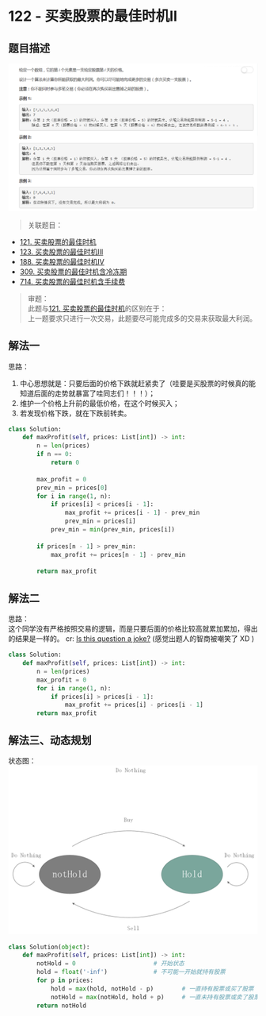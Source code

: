 # 122 - 买卖股票的最佳时机II

## 题目描述
![problem](images/122.png)

>关联题目：  
- [121. 买卖股票的最佳时机](https://github.com/Rosevil1874/LeetCode/tree/master/Python-Solution/121_Best-Time-to-Buy-and-Sell-Stock)
- [123. 买卖股票的最佳时机III](https://github.com/Rosevil1874/LeetCode/tree/master/Python-Solution/123_Best-Time-to-Buy-and-Sell-Stock-III)
- [188. 买卖股票的最佳时机IV](https://github.com/Rosevil1874/LeetCode/tree/master/Python-Solution/188_Best-Time-to-Buy-and-Sell-Stock-IV)
- [309. 买卖股票的最佳时机含冷冻期](https://github.com/Rosevil1874/LeetCode/tree/master/Python-Solution/309_Best-Time-to-Buy-and-Sell-Stock-with-Cooldown)
- [714. 买卖股票的最佳时机含手续费](https://github.com/Rosevil1874/LeetCode/tree/master/Python-Solution/714_Best-Time-to-Buy-and-Sell-Stock-with-Transaction-Fee)

>审题：  
此题与[121. 买卖股票的最佳时机](https://github.com/Rosevil1874/LeetCode/tree/master/Python-Solution/121_Best-Time-to-Buy-and-Sell-Stock)的区别在于：  
上一题要求只进行一次交易，此题要尽可能完成多的交易来获取最大利润。

## 解法一
思路：  
1. 中心思想就是：只要后面的价格下跌就赶紧卖了（哇要是买股票的时候真的能知道后面的走势就暴富了哇同志们！！！）；
2. 维护一个价格上升前的最低价格，在这个时候买入；
3. 若发现价格下跌，就在下跌前转卖。

```python
class Solution:
    def maxProfit(self, prices: List[int]) -> int:
        n = len(prices)
        if n == 0:
            return 0
        
        max_profit = 0
        prev_min = prices[0]
        for i in range(1, n):
            if prices[i] < prices[i - 1]:
                max_profit += prices[i - 1] - prev_min
                prev_min = prices[i]
            prev_min = min(prev_min, prices[i])
            
        if prices[n - 1] > prev_min:
            max_profit += prices[n - 1] - prev_min
            
        return max_profit
```

## 解法二
思路：  
这个同学没有严格按照交易的逻辑，而是只要后面的价格比较高就累加累加，得出的结果是一样的。  cr: [Is this question a joke?](https://leetcode.com/problems/best-time-to-buy-and-sell-stock-ii/discuss/39402/Is-this-question-a-joke) (感觉出题人的智商被嘲笑了 XD )

```python
class Solution:
    def maxProfit(self, prices: List[int]) -> int:
        n = len(prices)
        max_profit = 0
        for i in range(1, n):
            if prices[i] > prices[i - 1]:
                max_profit += prices[i] - prices[i - 1]
        return max_profit
```

## 解法三、动态规划
状态图：
![state](images/state.png)

```python
class Solution(object):
    def maxProfit(self, prices: List[int]) -> int:
        notHold = 0                      # 开始状态  
        hold = float('-inf')             # 不可能一开始就持有股票   
        for p in prices:
            hold = max(hold, notHold - p)        # 一直持有股票或买了股票
            notHold = max(notHold, hold + p)     # 一直未持有股票或卖了股票
        return notHold
```
